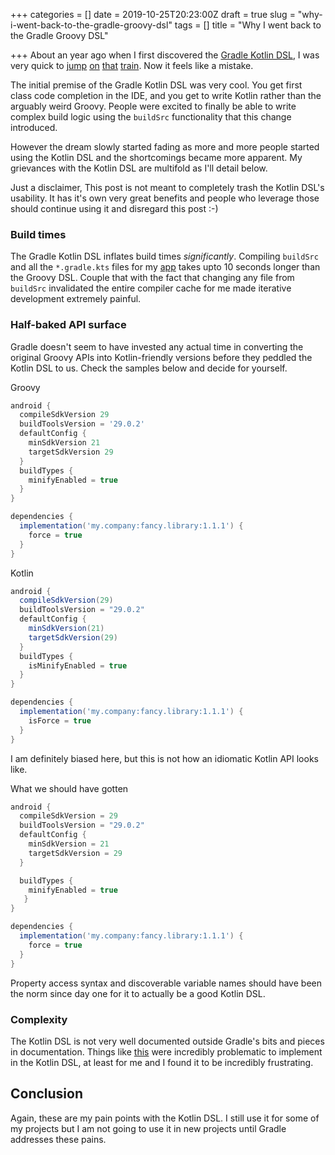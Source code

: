 +++
categories = []
date = 2019-10-25T20:23:00Z
draft = true
slug = "why-i-went-back-to-the-gradle-groovy-dsl"
tags = []
title = "Why I went back to the Gradle Groovy DSL"

+++
About an year ago when I first discovered the [Gradle Kotlin DSL](https://docs.gradle.org/current/userguide/kotlin_dsl.html), I was very quick to [jump](https://github.com/msfjarvis/viscerion/commit/c16d11a816c3c7e3f7bab51ef2f32569b6b657bf) [on](https://github.com/android-password-store/Android-Password-Store/commit/3c06063153d0b7f71998128dc6fb4e5967e33624) [that](https://github.com/substratum/substratum/commit/ebff9a3a88781d093565526b171d9d5b8e9c1bed) [train](https://github.com/substratum/substratum/commit/5065e082055cde19e41ee02920ca07d0e33c89f5). Now it feels like a mistake.

The initial premise of the Gradle Kotlin DSL was very cool. You get first class code completion in the IDE, and you get to write Kotlin rather than the arguably weird Groovy. People were excited to finally be able to write complex build logic using the `buildSrc` functionality that this change introduced.

However the dream slowly started fading as more and more people started using the Kotlin DSL and the shortcomings became more apparent. My grievances with the Kotlin DSL are multifold as I'll detail below.

Just a disclaimer, This post is not meant to completely trash the Kotlin DSL's usability. It has it's own very great benefits and people who leverage those should continue using it and disregard this post :-)

### Build times

The Gradle Kotlin DSL inflates build times _significantly_. Compiling `buildSrc` and all the `*.gradle.kts` files for my [app](http://github.com/msfjarvis/viscerion/tree/1ea6f07f8219aa42139977f37ebbcb230d7f78e7 "app") takes upto 10 seconds longer than the Groovy DSL. Couple that with the fact that changing any file from `buildSrc` invalidated the entire compiler cache for me made iterative development extremely painful.

### Half-baked API surface

Gradle doesn't seem to have invested any actual time in converting the original Groovy APIs into Kotlin-friendly versions before they peddled the Kotlin DSL to us. Check the samples below and decide for yourself.

Groovy

```groovy
android {
  compileSdkVersion 29
  buildToolsVersion = '29.0.2'
  defaultConfig {
    minSdkVersion 21
    targetSdkVersion 29
  }
  buildTypes {
    minifyEnabled = true
  }
}

dependencies {
  implementation('my.company:fancy.library:1.1.1') {
    force = true
  }
}
```

Kotlin

```groovy
android {
  compileSdkVersion(29)
  buildToolsVersion = "29.0.2"
  defaultConfig {
    minSdkVersion(21)
    targetSdkVersion(29)
  }
  buildTypes {
    isMinifyEnabled = true
  }
}

dependencies {
  implementation('my.company:fancy.library:1.1.1') {
    isForce = true
  }
}
```

I am definitely biased here, but this is not how an idiomatic Kotlin API looks like.

What we should have gotten

```groovy
android {
  compileSdkVersion = 29
  buildToolsVersion = "29.0.2"
  defaultConfig {
    minSdkVersion = 21
    targetSdkVersion = 29
  }

  buildTypes {
    minifyEnabled = true
   }
}

dependencies {
  implementation('my.company:fancy.library:1.1.1') {
    force = true
  }
}
```

Property access syntax and discoverable variable names should have been the norm since day one for it to actually be a good Kotlin DSL.

### Complexity

The Kotlin DSL is not very well documented outside Gradle's bits and pieces in documentation. Things like [this](https://github.com/msfjarvis/viscerion/commit/c851571e33189c345329ea3934ad1af15edbe6fb "this") were incredibly problematic to implement in the Kotlin DSL, at least for me and I found it to be incredibly frustrating.

## Conclusion

Again, these are my pain points with the Kotlin DSL. I still use it for some of my projects but I am not going to use it in new projects until Gradle addresses these pains.
